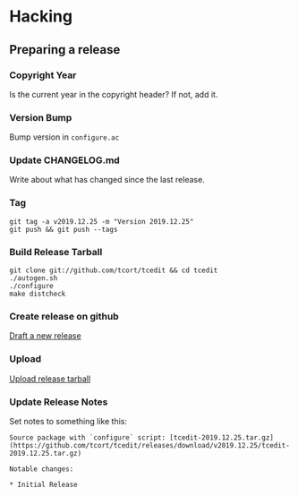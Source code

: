 # Hacking

## Preparing a release

### Copyright Year

Is the current year in the copyright header? If not, add it.

### Version Bump

Bump version in `configure.ac`

### Update CHANGELOG.md

Write about what has changed since the last release.

### Tag

    git tag -a v2019.12.25 -m "Version 2019.12.25"
    git push && git push --tags

### Build Release Tarball

    git clone git://github.com/tcort/tcedit && cd tcedit
    ./autogen.sh
    ./configure
    make distcheck

### Create release on github

[Draft a new release](https://github.com/tcort/tcedit/releases/new)

### Upload

[Upload release tarball](https://github.com/tcort/tcedit/releases)

### Update Release Notes

Set notes to something like this:

```
Source package with `configure` script: [tcedit-2019.12.25.tar.gz](https://github.com/tcort/tcedit/releases/download/v2019.12.25/tcedit-2019.12.25.tar.gz)

Notable changes:

* Initial Release
```
